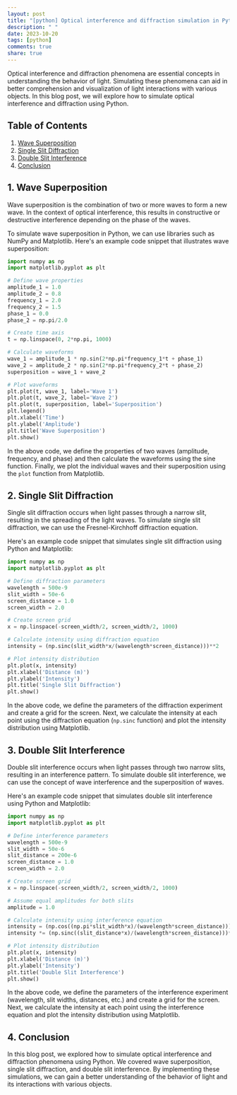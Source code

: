 ```yaml
---
layout: post
title: "[python] Optical interference and diffraction simulation in Python"
description: " "
date: 2023-10-20
tags: [python]
comments: true
share: true
---
```


Optical interference and diffraction phenomena are essential concepts in understanding the behavior of light. Simulating these phenomena can aid in better comprehension and visualization of light interactions with various objects. In this blog post, we will explore how to simulate optical interference and diffraction using Python.

## Table of Contents
1. [Wave Superposition](#wave-superposition)
2. [Single Slit Diffraction](#single-slit-diffraction)
3. [Double Slit Interference](#double-slit-interference)
4. [Conclusion](#conclusion)

## 1. Wave Superposition<a name="wave-superposition"></a>
Wave superposition is the combination of two or more waves to form a new wave. In the context of optical interference, this results in constructive or destructive interference depending on the phase of the waves.

To simulate wave superposition in Python, we can use libraries such as NumPy and Matplotlib. Here's an example code snippet that illustrates wave superposition:

```python
import numpy as np
import matplotlib.pyplot as plt

# Define wave properties
amplitude_1 = 1.0
amplitude_2 = 0.8
frequency_1 = 2.0
frequency_2 = 1.5
phase_1 = 0.0
phase_2 = np.pi/2.0

# Create time axis
t = np.linspace(0, 2*np.pi, 1000)

# Calculate waveforms
wave_1 = amplitude_1 * np.sin(2*np.pi*frequency_1*t + phase_1)
wave_2 = amplitude_2 * np.sin(2*np.pi*frequency_2*t + phase_2)
superposition = wave_1 + wave_2

# Plot waveforms
plt.plot(t, wave_1, label='Wave 1')
plt.plot(t, wave_2, label='Wave 2')
plt.plot(t, superposition, label='Superposition')
plt.legend()
plt.xlabel('Time')
plt.ylabel('Amplitude')
plt.title('Wave Superposition')
plt.show()
```

In the above code, we define the properties of two waves (amplitude, frequency, and phase) and then calculate the waveforms using the sine function. Finally, we plot the individual waves and their superposition using the `plot` function from Matplotlib.

## 2. Single Slit Diffraction<a name="single-slit-diffraction"></a>
Single slit diffraction occurs when light passes through a narrow slit, resulting in the spreading of the light waves. To simulate single slit diffraction, we can use the Fresnel-Kirchhoff diffraction equation.

Here's an example code snippet that simulates single slit diffraction using Python and Matplotlib:

```python
import numpy as np
import matplotlib.pyplot as plt

# Define diffraction parameters
wavelength = 500e-9
slit_width = 50e-6
screen_distance = 1.0
screen_width = 2.0

# Create screen grid
x = np.linspace(-screen_width/2, screen_width/2, 1000)

# Calculate intensity using diffraction equation
intensity = (np.sinc(slit_width*x/(wavelength*screen_distance)))**2

# Plot intensity distribution
plt.plot(x, intensity)
plt.xlabel('Distance (m)')
plt.ylabel('Intensity')
plt.title('Single Slit Diffraction')
plt.show()
```

In the above code, we define the parameters of the diffraction experiment and create a grid for the screen. Next, we calculate the intensity at each point using the diffraction equation (`np.sinc` function) and plot the intensity distribution using Matplotlib.

## 3. Double Slit Interference<a name="double-slit-interference"></a>
Double slit interference occurs when light passes through two narrow slits, resulting in an interference pattern. To simulate double slit interference, we can use the concept of wave interference and the superposition of waves.

Here's an example code snippet that simulates double slit interference using Python and Matplotlib:

```python
import numpy as np
import matplotlib.pyplot as plt

# Define interference parameters
wavelength = 500e-9
slit_width = 50e-6
slit_distance = 200e-6
screen_distance = 1.0
screen_width = 2.0

# Create screen grid
x = np.linspace(-screen_width/2, screen_width/2, 1000)

# Assume equal amplitudes for both slits
amplitude = 1.0

# Calculate intensity using interference equation
intensity = (np.cos((np.pi*slit_width*x)/(wavelength*screen_distance)))**2
intensity *= (np.sinc((slit_distance*x)/(wavelength*screen_distance)))**2

# Plot intensity distribution
plt.plot(x, intensity)
plt.xlabel('Distance (m)')
plt.ylabel('Intensity')
plt.title('Double Slit Interference')
plt.show()
```

In the above code, we define the parameters of the interference experiment (wavelength, slit widths, distances, etc.) and create a grid for the screen. Next, we calculate the intensity at each point using the interference equation and plot the intensity distribution using Matplotlib.

## 4. Conclusion<a name="conclusion"></a>
In this blog post, we explored how to simulate optical interference and diffraction phenomena using Python. We covered wave superposition, single slit diffraction, and double slit interference. By implementing these simulations, we can gain a better understanding of the behavior of light and its interactions with various objects.